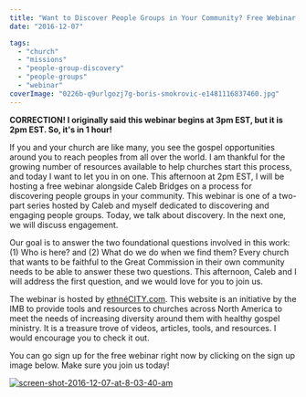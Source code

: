 ```yaml
---
title: "Want to Discover People Groups in Your Community? Free Webinar Today"
date: "2016-12-07"

tags: 
  - "church"
  - "missions"
  - "people-group-discovery"
  - "people-groups"
  - "webinar"
coverImage: "0226b-q9urlgozj7g-boris-smokrovic-e1481116837460.jpg"
---
```


**CORRECTION! I originally said this webinar begins at 3pm EST, but it is 2pm EST. So, it's in 1 hour!**

If you and your church are like many, you see the gospel opportunities around you to reach peoples from all over the world. I am thankful for the growing number of resources available to help churches start this process, and today I want to let you in on one. This afternoon at 2pm EST, I will be hosting a free webinar alongside Caleb Bridges on a process for discovering people groups in your community. This webinar is one of a two-part series hosted by Caleb and myself dedicated to discovering and engaging people groups. Today, we talk about discovery. In the next one, we will discuss engagement.

Our goal is to answer the two foundational questions involved in this work: (1) Who is here? and (2) What do we do when we find them? Every church that wants to be faithful to the Great Commission in their own community needs to be able to answer these two questions. This afternoon, Caleb and I will address the first question, and we would love for you to join us.

The webinar is hosted by [ethnéCITY.com](http://ethnecity.com). This website is an initiative by the IMB to provide tools and resources to churches across North America to meet the needs of increasing diversity around them with healthy gospel ministry. It is a treasure trove of videos, articles, tools, and resources. I would encourage you to check it out.

You can go sign up for the free webinar right now by clicking on the sign up image below. Make sure you join us today!

[![screen-shot-2016-12-07-at-8-03-40-am](images/Screen-Shot-2016-12-07-at-8.03.40-AM-300x240.png)](https://attendee.gotowebinar.com/register/7836494625935347459)
